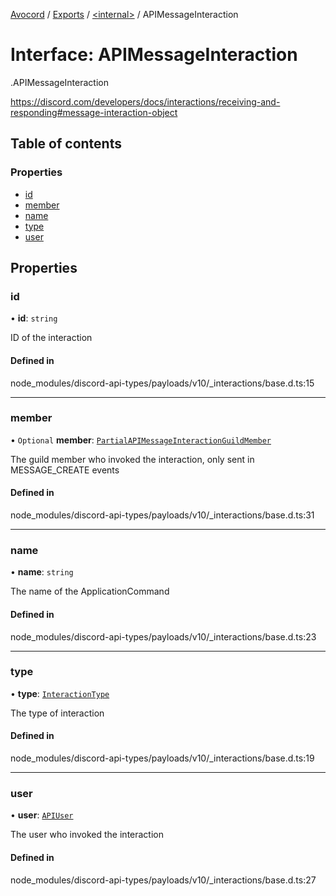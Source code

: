 [Avocord](../README.md) / [Exports](../modules.md) / [<internal\>](../modules/internal_.md) / APIMessageInteraction

# Interface: APIMessageInteraction

[<internal>](../modules/internal_.md).APIMessageInteraction

https://discord.com/developers/docs/interactions/receiving-and-responding#message-interaction-object

## Table of contents

### Properties

- [id](internal_.APIMessageInteraction.md#id)
- [member](internal_.APIMessageInteraction.md#member)
- [name](internal_.APIMessageInteraction.md#name)
- [type](internal_.APIMessageInteraction.md#type)
- [user](internal_.APIMessageInteraction.md#user)

## Properties

### id

• **id**: `string`

ID of the interaction

#### Defined in

node_modules/discord-api-types/payloads/v10/_interactions/base.d.ts:15

___

### member

• `Optional` **member**: [`PartialAPIMessageInteractionGuildMember`](../modules/internal_.md#partialapimessageinteractionguildmember)

The guild member who invoked the interaction, only sent in MESSAGE_CREATE events

#### Defined in

node_modules/discord-api-types/payloads/v10/_interactions/base.d.ts:31

___

### name

• **name**: `string`

The name of the ApplicationCommand

#### Defined in

node_modules/discord-api-types/payloads/v10/_interactions/base.d.ts:23

___

### type

• **type**: [`InteractionType`](../enums/internal_.InteractionType.md)

The type of interaction

#### Defined in

node_modules/discord-api-types/payloads/v10/_interactions/base.d.ts:19

___

### user

• **user**: [`APIUser`](internal_.APIUser.md)

The user who invoked the interaction

#### Defined in

node_modules/discord-api-types/payloads/v10/_interactions/base.d.ts:27
